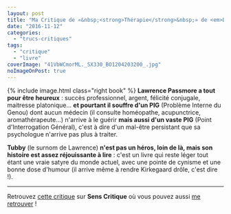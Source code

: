 ```yaml
---
layout: post
title: "Ma Critique de «&nbsp;<strong>Thérapie</strong>&nbsp;» de <em>David Lodge</em>"
date: "2016-11-12"
categories: 
  - "trucs-critiques"
tags: 
  - "critique"
  - "livre"
coverImage: "41VbWCmorML._SX330_BO1204203200_.jpg"
noImageOnPost: true
---
```


{% include image.html class="right book" %}
**Lawrence Passmore a tout pour être heureux** : succès professionnel, argent, félicité conjugale, maitresse platonique... **et pourtant il souffre d'un PIG** (Problème Interne du Genou) dont aucun médecin (il consulte homéopathe, acupunctrice, aromathérapeute...) n'arrive à le guérir **mais aussi d'un vaste PIG** (Point d'Interrogation Général), c'est à dire d'un mal-être persistant que sa psychologue n'arrive pas plus à traiter.

**Tubby** (le surnom de Lawrence) **n'est pas un héros, loin de là, mais son histoire est assez réjouissante à lire** : c'est un livre qui reste léger tout étant une vraie satyre du monde actuel, avec une pointe de cynisme et une bonne dose d'humour (il arrive même à rendre Kirkegaard drôle, c'est dire !).

* * *

Retrouvez [cette critique](http://www.senscritique.com/livre/Therapie/critique/110067242) sur **Sens Critique** où vous pouvez aussi [me retrouver](http://www.senscritique.com/Arnaud_Malon) !
